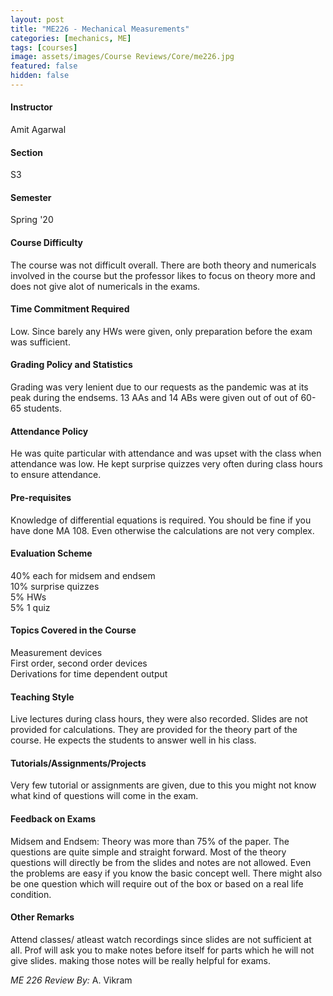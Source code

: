 ```yaml
---
layout: post
title: "ME226 - Mechanical Measurements"
categories: [mechanics, ME]
tags: [courses]
image: assets/images/Course Reviews/Core/me226.jpg
featured: false
hidden: false
---
```


#### Instructor
Amit Agarwal

#### Section
S3

#### Semester
Spring '20

#### Course Difficulty
The course was not difficult overall. There are both theory and numericals involved in the course but the professor likes to focus on theory more and does not give alot of numericals in the exams.

#### Time Commitment Required
Low. Since barely any HWs were given, only preparation before the exam was sufficient.

#### Grading Policy and Statistics
Grading was very lenient due to our requests as the pandemic was at its peak during the endsems. 13 AAs and 14 ABs were given out of out of 60-65 students.

#### Attendance Policy
He was quite particular with attendance and was upset with the class when attendance was low. He kept surprise quizzes very often during class hours to ensure attendance.

#### Pre-requisites
Knowledge of differential equations is required. You should be fine if you have done MA 108. Even otherwise the calculations are not very complex.

#### Evaluation Scheme
40% each for midsem and endsem  
10% surprise quizzes  
5% HWs  
5% 1 quiz

#### Topics Covered in the Course
Measurement devices  
First order, second order devices  
Derivations for time dependent output

#### Teaching Style
Live lectures during class hours, they were also recorded. Slides are not provided for calculations. They are provided for the theory part of the course. He expects the students to answer well in his class.

#### Tutorials/Assignments/Projects
Very few tutorial or assignments are given, due to this you might not know what kind of questions will come in the exam.

#### Feedback on Exams
Midsem and Endsem: Theory was more than 75% of the paper. The questions are quite simple and straight forward. Most of the theory questions will directly be from the slides and notes are not allowed. Even the problems are easy if you know the basic concept well. There might also be one question which will require out of the box or based on a real life condition.

#### Other Remarks
Attend classes/ atleast watch recordings since slides are not sufficient at all. Prof will ask you to make notes before itself for parts which he will not give slides. making those notes will be really helpful for exams.

*ME 226 Review By:* A. Vikram